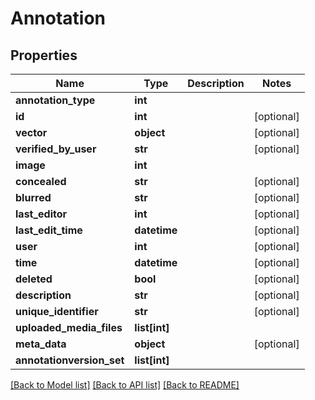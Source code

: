 # Annotation

## Properties
Name | Type | Description | Notes
------------ | ------------- | ------------- | -------------
**annotation_type** | **int** |  | 
**id** | **int** |  | [optional] 
**vector** | **object** |  | [optional] 
**verified_by_user** | **str** |  | [optional] 
**image** | **int** |  | 
**concealed** | **str** |  | [optional] 
**blurred** | **str** |  | [optional] 
**last_editor** | **int** |  | [optional] 
**last_edit_time** | **datetime** |  | [optional] 
**user** | **int** |  | [optional] 
**time** | **datetime** |  | [optional] 
**deleted** | **bool** |  | [optional] 
**description** | **str** |  | [optional] 
**unique_identifier** | **str** |  | [optional] 
**uploaded_media_files** | **list[int]** |  | 
**meta_data** | **object** |  | [optional] 
**annotationversion_set** | **list[int]** |  | 

[[Back to Model list]](../README.md#documentation-for-models) [[Back to API list]](../README.md#documentation-for-api-endpoints) [[Back to README]](../README.md)

